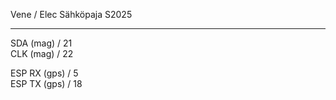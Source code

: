 Vene / Elec Sähköpaja S2025

---

SDA (mag) / 21\
CLK (mag) / 22

ESP RX (gps) / 5\
ESP TX (gps) / 18
